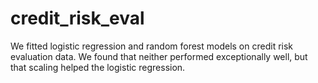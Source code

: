 # credit_risk_eval

We fitted logistic regression and random forest models on credit risk evaluation data. We found that neither performed exceptionally well, but that scaling helped the logistic regression. 
